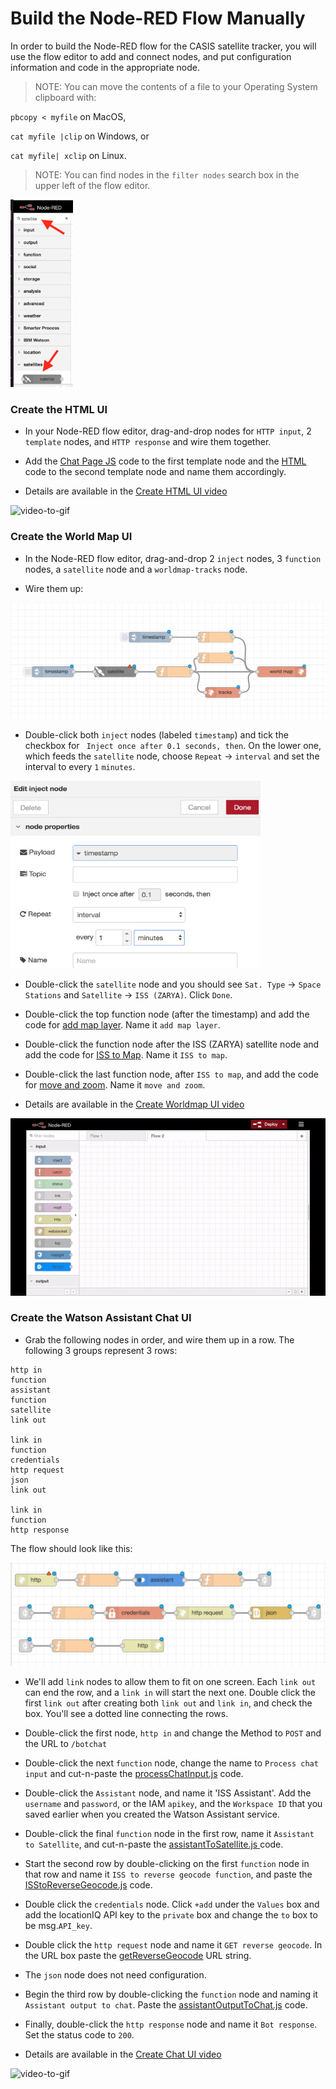 # Build the Node-RED Flow Manually

In order to build the Node-RED flow for the CASIS satellite tracker, you will use the flow editor to add and connect nodes, and put configuration information and code in the appropriate node.

> NOTE: You can move the contents of a file to your Operating System clipboard with:

 `pbcopy < myfile` on MacOS,

 `cat myfile |clip` on Windows, or

 `cat myfile| xclip` on Linux.

> NOTE: You can find nodes in the `filter nodes` search box in the upper left of the flow editor.

<p align="left">
  <img width="100" height="300" src="https://github.com/IBM/pattern-images/blob/master/node-red/NodeREDfilterNodes.png">
</p>

### Create the HTML UI

* In your Node-RED flow editor, drag-and-drop nodes for `HTTP input`, 2 `template` nodes, and `HTTP response` and wire them together.

* Add the [Chat Page JS](../data/nodeContent/ChatPageJS.js) code to the first template node and the [HTML](../data/nodeContent/index.html) code to the second template node and name them accordingly.

* Details are available in the [Create HTML UI video](https://ibm.box.com/s/bqxloubya8slsuh358jtyq1bu4toamx7)

![video-to-gif](source/video/createFlowHTTPui_1.gif)

### Create the World Map UI

* In the Node-RED flow editor, drag-and-drop 2 `inject` nodes, 3 `function` nodes, a `satellite` node and a `worldmap-tracks` node.

* Wire them up:

![](source/images/WorldmapUIwiring.png)

* Double-click both `inject` nodes (labeled `timestamp`) and tick the checkbox for ` Inject once after 0.1 seconds, then`. On the lower one, which feeds the `satellite` node, choose `Repeat` -> `interval` and set the interval to every `1` `minutes`.

<p align="left">
  <img width="400" height="300" src="source/images/NodeREDinjectEveryMinute.png">
</p>

* Double-click the `satellite` node and you should see `Sat. Type` -> `Space Stations` and `Satellite` -> `ISS (ZARYA)`. Click `Done`.

* Double-click the top function node (after the timestamp) and add the code for [add map layer](../data/nodeContent/addMapLayer.js). Name it `add map layer`.

* Double-click the function node after the ISS (ZARYA) satellite node and add the code for [ISS to Map](../data/nodeContent/ISStoMap.js). Name it `ISS to map`.

* Double-click the last function node, after `ISS to map`, and add the code for [move and zoom](..data/nodeContent/moveAndZoom.js). Name it `move and zoom`.

* Details are available in the [Create Worldmap UI video](https://ibm.box.com/s/glu64qw4wfic9im642vcapgwwzn2dcvg)

![video-to-gif](source/video/createWorldmapUI.gif)

### Create the Watson Assistant Chat UI

* Grab the following nodes in order, and wire them up in a row. The following 3 groups represent 3 rows:

```
http in
function
assistant
function
satellite
link out

link in
function
credentials
http request
json
link out

link in
function
http response
```

The flow should look like this:

![](source/images/ChatUIwiredUp.png)

* We'll add `link` nodes to allow them to fit on one screen. Each `link out` can end the row, and a `link in` will start the next one. Double click the first `link out` after creating both `link out` and `link in`, and check the box. You'll see a dotted line connecting the rows.

* Double-click the first node, `http in` and change the Method to `POST` and the URL to `/botchat`

* Double-click the next `function` node, change the name to `Process chat input` and cut-n-paste the [processChatInput.js](../data/nodeContent/processChatInput.js) code.

* Double-click the `Assistant` node, and name it 'ISS Assistant'. Add the `username` and `password`, or the IAM `apikey`, and the `Workspace ID`  that you saved earlier when you created the Watson Assistant service.

* Double-click the final `function` node in the first row, name it `Assistant to Satellite`, and cut-n-paste the [assistantToSatellite.js ](../data/nodeContent/assistantToSatellite.js) code.

* Start the second row by double-clicking on the first `function` node in that row and name it `ISS to reverse geocode function`, and paste the [ISStoReverseGeocode.js](../data/nodeContent/ISStoReverseGeocode.js) code.

* Double click the `credentials` node. Click `+add` under the `Values` box and add the locationIQ API key to the `private` box and change the `to` box to be msg.`API_key`.

* Double click the `http request` node and name it `GET reverse geocode`. In the URL box paste the [getReverseGeocode](../data/nodeContent/getReverseGeocode) URL string.

* The `json` node does not need configuration.

* Begin the third row by double-clicking the `function` node and naming it `Assistant output to chat`. Paste the [assistantOutputToChat.js](../data/nodeContent/assistantOutputToChat.js) code.

* Finally, double-click the `http response` node and name it `Bot response`. Set the status code to `200`.

* Details are available in the [Create Chat UI video](https://ibm.box.com/s/c7lsb2jaol3k7oe49n263ws9880ujh0v)

![video-to-gif](source/video/CreateChatUI.gif)
